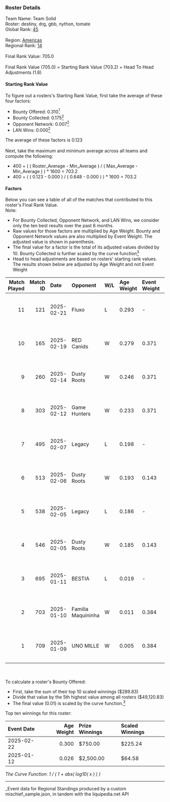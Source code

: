 ### Roster Details<br />
Team Name: Team Solid<br />
Roster: destiny, drg, gbb, nython, tomate<br />
Global Rank: [45](../../standings_global_2025_07_07.md)<br />
<br />
Region: [Americas]( ../../standings_americas_2025_07_07.md)<br />
Regional Rank: [14]( ../../standings_americas_2025_07_07.md)<br />
<br />
Final Rank Value:  705.0<br />
<br />
Final Rank Value (705.0) = Starting Rank Value (703.2) + Head To Head Adjustments (1.8)<br />

#### Starting Rank Value<br />
To figure out a rosters's Starting Rank Value, first take the average of these four factors:<br />
- Bounty Offered: 0.310[<sup>1</sup>](#table2)
- Bounty Collected: 0.175[<sup>2</sup>](#table1)
- Opponent Network: 0.007[<sup>2</sup>](#table1)
- LAN Wins: 0.000[<sup>2</sup>](#table1)

The average of these factors is 0.123<br />
<br />
Next, take the maximum and minimum average across all teams and compute the following:<br />
- 400 + ( ( Roster_Average - Min_Average ) / ( Max_Average - Min_Average ) ) * 1600 = 703.2
- 400 + ( ( 0.123 - 0.000 ) / ( 0.648 - 0.000 ) ) * 1600 = 703.2


#### Factors<br />
Below you can see a table of all of the matches that contributed to this roster's Final Rank Value.<br />
Note:<br />

- For Bounty Collected, Opponent Network, and LAN Wins, we consider only the ten best results over the past 6 months.
- Raw values for those factors are multiplied by Age Weight. Bounty and Opponent Network values are also multiplied by Event Weight. The adjusted value is shown in parenthesis.
- The final value for a factor is the total of its adjusted values divided by 10. Bounty Collected is further scaled by the curve function[<sup>3</sup>](#curveFunction)
- Head to head adjustments are based on rosters' starting rank values. The results shown below are adjusted by Age Weight and not Event Weight
<span id="table1"></span><br />


| Match Played | Match ID | Date       | Opponent           | W/L | Age Weight | Event Weight | Bounty Collected | Opponent Network | LAN Wins  | H2H Adj. | Roster                            |
| -: | -: | :- | :- | :- | :- | :- | :- | :- | :- | -: | :- |
|           11 |      121 | 2025-02-21 | Fluxo              | L   | 0.293      | -            | -                | -                | -         |    -4.12 | destiny, drg, gbb, nython, tomate |
|           10 |      165 | 2025-02-19 | RED Canids         | W   | 0.279      | 0.371        | 0.000 (0.000)    | 0.151 (0.016)    | 0 (0.000) |     1.37 | destiny, drg, gbb, nython, tomate |
|            9 |      260 | 2025-02-14 | Dusty Roots        | W   | 0.246      | 0.371        | 0.001 (0.000)    | 0.255 (0.023)    | 0 (0.000) |     3.57 | destiny, drg, gbb, nython, tomate |
|            8 |      303 | 2025-02-12 | Game Hunters       | W   | 0.233      | 0.371        | 0.000 (0.000)    | 0.183 (0.016)    | 0 (0.000) |     1.16 | destiny, drg, gbb, nython, tomate |
|            7 |      495 | 2025-02-07 | Legacy             | L   | 0.198      | -            | -                | -                | -         |    -2.80 | destiny, drg, gbb, nython, tomate |
|            6 |      513 | 2025-02-06 | Dusty Roots        | W   | 0.193      | 0.143        | 0.001 (0.000)    | 0.255 (0.007)    | 0 (0.000) |     2.79 | destiny, drg, gbb, nython, tomate |
|            5 |      538 | 2025-02-05 | Legacy             | L   | 0.186      | -            | -                | -                | -         |    -2.65 | destiny, drg, gbb, nython, tomate |
|            4 |      546 | 2025-02-05 | Dusty Roots        | W   | 0.185      | 0.143        | 0.001 (0.000)    | 0.255 (0.007)    | 0 (0.000) |     2.69 | destiny, drg, gbb, nython, tomate |
|            3 |      695 | 2025-01-11 | BESTIA             | L   | 0.019      | -            | -                | -                | -         |    -0.28 | destiny, drg, gbb, nython, tomate |
|            2 |      703 | 2025-01-10 | Familia Maquininha | W   | 0.011      | 0.384        | 0.000 (0.000)    | 0.089 (0.000)    | 0 (0.000) |     0.05 | destiny, drg, gbb, nython, tomate |
|            1 |      709 | 2025-01-09 | UNO MILLE          | W   | 0.005      | 0.384        | 0.000 (0.000)    | 0.281 (0.001)    | 0 (0.000) |     0.02 | destiny, drg, gbb, nython, tomate |

<br />
<span id="table2"></span><br />
To calculate a roster's Bounty Offered:<br />

- First, take the sum of their top 10 scaled winnings ($289.83)
- Divide that value by the 5th highest value among all rosters ($49,120.83)
- The final value (0.01) is scaled by the curve function.[<sup>3</sup>](#curveFunction)

Top ten winnings for this roster:<br />

| Event Date | Age Weight | Prize Winnings | Scaled Winnings |
| :- | -: | :- | :- |
| 2025-02-22 |      0.300 | $750.00        | $225.24         |
| 2025-01-12 |      0.026 | $2,500.00      | $64.58          |


<span id="curveFunction"></span>_The Curve Function: 1 / ( 1 + abs( log10( x ) ) )_<br />

---
_Event data for Regional Standings produced by a custom mischief_sample.json, in tandem with the liquipedia.net API<br />
